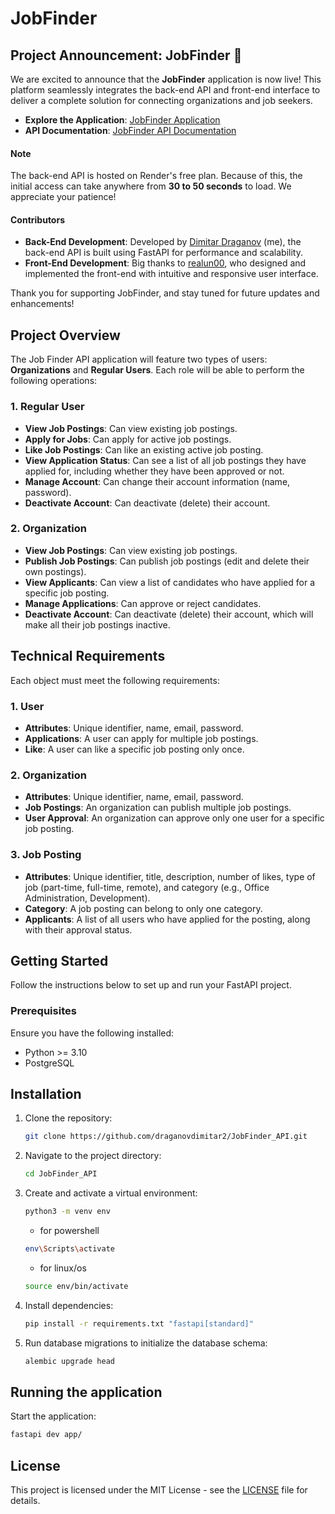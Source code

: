 # JobFinder

## Project Announcement: JobFinder 🚀

We are excited to announce that the **JobFinder** application is now live! This platform seamlessly integrates the back-end API and front-end interface to deliver a complete solution for connecting organizations and job seekers.

- **Explore the Application**: [JobFinder Application](https://diman-job-ui.vercel.app)
- **API Documentation**: [JobFinder API Documentation](https://diman-job-finder-fast-api-tpmk.onrender.com/docs)

#### Note
The back-end API is hosted on Render's free plan. Because of this, the initial access can take anywhere from **30 to 50 seconds** to load. We appreciate your patience!

#### Contributors
- **Back-End Development**: Developed by [Dimitar Draganov](https://github.com/draganovdimitar2) (me), the back-end API is built using FastAPI for performance and scalability.
- **Front-End Development**: Big thanks to [realun00](https://github.com/realun00), who designed and implemented the front-end with intuitive and responsive user interface.

Thank you for supporting JobFinder, and stay tuned for future updates and enhancements!
## Project Overview

The Job Finder API application will feature two types of users: **Organizations** and **Regular Users**. Each role will be able to perform the following operations:

### 1. Regular User
- **View Job Postings**: Can view existing job postings.
- **Apply for Jobs**: Can apply for active job postings.
- **Like Job Postings**: Can like an existing active job posting.
- **View Application Status**: Can see a list of all job postings they have applied for, including whether they have been approved or not.
- **Manage Account**: Can change their account information (name, password).
- **Deactivate Account**: Can deactivate (delete) their account.

### 2. Organization
- **View Job Postings**: Can view existing job postings.
- **Publish Job Postings**: Can publish job postings (edit and delete their own postings).
- **View Applicants**: Can view a list of candidates who have applied for a specific job posting.
- **Manage Applications**: Can approve or reject candidates.
- **Deactivate Account**: Can deactivate (delete) their account, which will make all their job postings inactive.

## Technical Requirements

Each object must meet the following requirements:

### 1. User
- **Attributes**: Unique identifier, name, email, password.
- **Applications**: A user can apply for multiple job postings.
- **Like**: A user can like a specific job posting only once.

### 2. Organization
- **Attributes**: Unique identifier, name, email, password.
- **Job Postings**: An organization can publish multiple job postings.
- **User Approval**: An organization can approve only one user for a specific job posting.

### 3. Job Posting
- **Attributes**: Unique identifier, title, description, number of likes, type of job (part-time, full-time, remote), and category (e.g., Office Administration, Development).
- **Category**: A job posting can belong to only one category.
- **Applicants**: A list of all users who have applied for the posting, along with their approval status.
  
## Getting Started
Follow the instructions below to set up and run your FastAPI project.

### Prerequisites
Ensure you have the following installed:

- Python >= 3.10
- PostgreSQL
  
## Installation

1. Clone the repository:
    ```bash
    git clone https://github.com/draganovdimitar2/JobFinder_API.git
    ```
2. Navigate to the project directory:
    ```bash
    cd JobFinder_API
    ```
3. Create and activate a virtual environment:
    ```bash
    python3 -m venv env
    ```
    * for powershell
    ```bash
    env\Scripts\activate
    ```
    * for linux/os
    ```bash
    source env/bin/activate
    ```
4. Install dependencies:
    ```bash
    pip install -r requirements.txt "fastapi[standard]"
    ```
5. Run database migrations to initialize the database schema:
    ```bash
    alembic upgrade head
    ```
    
## Running the application
Start the application:
```bash
fastapi dev app/
```

## License

This project is licensed under the MIT License - see the [LICENSE](LICENSE) file for details.
